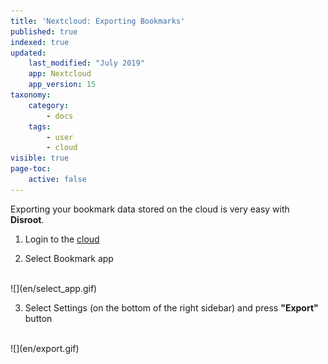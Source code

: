 ```yaml
---
title: 'Nextcloud: Exporting Bookmarks'
published: true
indexed: true
updated:
    last_modified: "July 2019"		
    app: Nextcloud
    app_version: 15
taxonomy:
    category:
        - docs
    tags:
        - user
        - cloud
visible: true
page-toc:
    active: false
---
```


Exporting your bookmark data stored on the cloud is very easy with **Disroot**.

1. Login to the [cloud](https://cloud.disroot.org)

2. Select Bookmark app
<br>
![](en/select_app.gif)

3. Select Settings (on the bottom of the right sidebar) and press **"Export"** button
<br>
![](en/export.gif)
